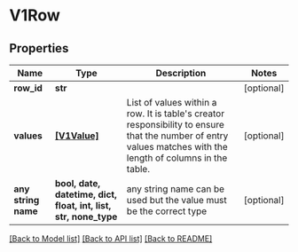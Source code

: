 # V1Row


## Properties
Name | Type | Description | Notes
------------ | ------------- | ------------- | -------------
**row_id** | **str** |  | [optional] 
**values** | [**[V1Value]**](V1Value.md) | List of values within a row.  It is table&#39;s creator responsibility to ensure that the number of entry  values matches with the length of columns in the table. | [optional] 
**any string name** | **bool, date, datetime, dict, float, int, list, str, none_type** | any string name can be used but the value must be the correct type | [optional]

[[Back to Model list]](../README.md#documentation-for-models) [[Back to API list]](../README.md#documentation-for-api-endpoints) [[Back to README]](../README.md)


